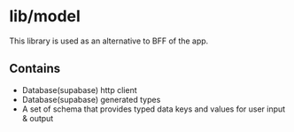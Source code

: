 # lib/model

This library is used as an alternative to BFF of the app.

## Contains

- Database(supabase) http client
- Database(supabase) generated types
- A set of schema that provides typed data keys and values for user input & output
